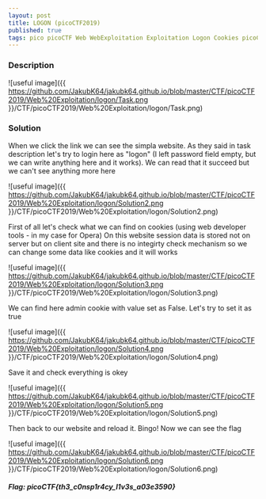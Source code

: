 ```yaml
---
layout: post
title: LOGON (picoCTF2019)
published: true
tags: pico picoCTF Web WebExploitation Exploitation Logon Cookies picoCTF2019
---
```


### Description
![useful image]({{ https://github.com/JakubK64/jakubk64.github.io/blob/master/CTF/picoCTF2019/Web%20Exploitation/logon/Task.png }}/CTF/picoCTF2019/Web%20Exploitation/logon/Task.png)

### Solution
When we click the link we can see the simpla website. As they said in task description let's try to login here as "logon" (I left password field empty, but we can write anything here and it works). We can read that it succeed but we can't see anything more here

![useful image]({{ https://github.com/JakubK64/jakubk64.github.io/blob/master/CTF/picoCTF2019/Web%20Exploitation/logon/Solution2.png }}/CTF/picoCTF2019/Web%20Exploitation/logon/Solution2.png)


First of all let's check what we can find on cookies (using web developer tools - in my case for Opera)
On this website session data is stored not on server but on client site and there is no integirty check mechanism so we can change some data like cookies and it will works

![useful image]({{ https://github.com/JakubK64/jakubk64.github.io/blob/master/CTF/picoCTF2019/Web%20Exploitation/logon/Solution3.png }}/CTF/picoCTF2019/Web%20Exploitation/logon/Solution3.png)

We can find here admin cookie with value set as False. Let's try to set it as true

![useful image]({{ https://github.com/JakubK64/jakubk64.github.io/blob/master/CTF/picoCTF2019/Web%20Exploitation/logon/Solution4.png }}/CTF/picoCTF2019/Web%20Exploitation/logon/Solution4.png)

Save it and check everything is okey

![useful image]({{ https://github.com/JakubK64/jakubk64.github.io/blob/master/CTF/picoCTF2019/Web%20Exploitation/logon/Solution5.png }}/CTF/picoCTF2019/Web%20Exploitation/logon/Solution5.png)

Then back to our website and reload it. Bingo! Now we can see the flag

![useful image]({{ https://github.com/JakubK64/jakubk64.github.io/blob/master/CTF/picoCTF2019/Web%20Exploitation/logon/Solution6.png }}/CTF/picoCTF2019/Web%20Exploitation/logon/Solution6.png)

#### *Flag: picoCTF{th3_c0nsp1r4cy_l1v3s_a03e3590}*
